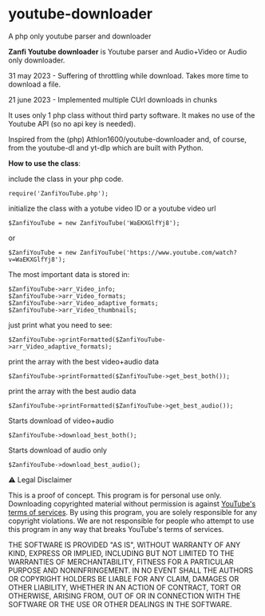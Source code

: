 # youtube-downloader
 A php only youtube parser and downloader

**Zanfi Youtube downloader** is Youtube parser and Audio+Video or Audio only downloader.

31 may 2023 - Suffering of throttling while download. Takes more time to download a file.

21 june 2023 - Implemented multiple CUrl downloads in chunks

It uses only 1 php class without third party software. It makes no use of the Youtube API (so no api key is needed).

Inspired from the (php) Athlon1600/youtube-downloader and, of course, from the youtube-dl and yt-dlp which are built with Python.

**How to use the class**:

include the class in your php code.

```plaintext
require('ZanfiYouTube.php');
```

initialize the class with a yotube video ID or a youtube video url

```plaintext
$ZanfiYouTube = new ZanfiYouTube('WaEKXGlfYj8');
```

or

```plaintext
$ZanfiYouTube = new ZanfiYouTube('https://www.youtube.com/watch?v=WaEKXGlfYj8');
```

The most important data is stored in:

```plaintext
$ZanfiYouTube->arr_Video_info;
$ZanfiYouTube->arr_Video_formats;
$ZanfiYouTube->arr_Video_adaptive_formats;
$ZanfiYouTube->arr_Video_thumbnails;
```

just print what you need to see:

```plaintext
$ZanfiYouTube->printFormatted($ZanfiYouTube->arr_Video_adaptive_formats);
```

print the array with the best video+audio data

```plaintext
$ZanfiYouTube->printFormatted($ZanfiYouTube->get_best_both());
```

print the array with the best audio data

```plaintext
$ZanfiYouTube->printFormatted($ZanfiYouTube->get_best_audio());
```

Starts download of video+audio

```plaintext
$ZanfiYouTube->download_best_both();
```

Starts download of audio only

```plaintext
$ZanfiYouTube->download_best_audio();
```

⚠️ Legal Disclaimer

This is a proof of concept. This program is for personal use only. Downloading copyrighted material without permission is against [YouTube's terms of services](https://www.youtube.com/static?template=terms). By using this program, you are solely responsible for any copyright violations. We are not responsible for people who attempt to use this program in any way that breaks YouTube's terms of services.

THE SOFTWARE IS PROVIDED "AS IS", WITHOUT WARRANTY OF ANY KIND, EXPRESS OR IMPLIED, INCLUDING BUT NOT LIMITED TO THE WARRANTIES OF MERCHANTABILITY, FITNESS FOR A PARTICULAR PURPOSE AND NONINFRINGEMENT. IN NO EVENT SHALL THE AUTHORS OR COPYRIGHT HOLDERS BE LIABLE FOR ANY CLAIM, DAMAGES OR OTHER LIABILITY, WHETHER IN AN ACTION OF CONTRACT, TORT OR OTHERWISE, ARISING FROM, OUT OF OR IN CONNECTION WITH THE SOFTWARE OR THE USE OR OTHER DEALINGS IN THE SOFTWARE.
